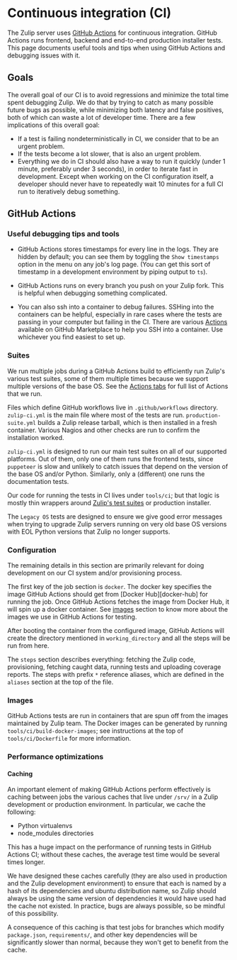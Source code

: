 # Continuous integration (CI)

The Zulip server uses [GitHub Actions](https://docs.github.com/en/actions) for continuous
integration. GitHub Actions runs frontend, backend and end-to-end production
installer tests. This page documents useful tools and tips when using
GitHub Actions and debugging issues with it.

## Goals

The overall goal of our CI is to avoid regressions and minimize the
total time spent debugging Zulip. We do that by trying to catch as
many possible future bugs as possible, while minimizing both latency
and false positives, both of which can waste a lot of developer time.
There are a few implications of this overall goal:

- If a test is failing nondeterministically in CI, we consider that to
  be an urgent problem.
- If the tests become a lot slower, that is also an urgent problem.
- Everything we do in CI should also have a way to run it quickly
  (under 1 minute, preferably under 3 seconds), in order to iterate fast
  in development. Except when working on the CI configuration itself, a
  developer should never have to repeatedly wait 10 minutes for a full CI
  run to iteratively debug something.

## GitHub Actions

### Useful debugging tips and tools

- GitHub Actions stores timestamps for every line in the logs. They
  are hidden by default; you can see them by toggling the
  `Show timestamps` option in the menu on any job's log page. (You can
  get this sort of timestamp in a development environment by piping
  output to `ts`).

- GitHub Actions runs on every branch you push on your Zulip fork.
  This is helpful when debugging something complicated.

- You can also ssh into a container to debug failures. SSHing into
  the containers can be helpful, especially in rare cases where the
  tests are passing in your computer but failing in the CI. There are
  various
  [Actions](https://github.com/marketplace?type=actions&query=debug+ssh)
  available on GitHub Marketplace to help you SSH into a container. Use
  whichever you find easiest to set up.

### Suites

We run multiple jobs during a GitHub Actions build to efficiently run
Zulip's various test suites, some of them multiple times because we
support multiple versions of the base OS. See the [Actions
tabs](https://github.com/zulip/zulip/actions) for full list of Actions
that we run.

Files which define GitHub workflows live in `.github/workflows` directory.
`zulip-ci.yml` is the main file where most of the tests are run.
`production-suite.yml` builds a Zulip release tarball, which is
then installed in a fresh container. Various Nagios and other
checks are run to confirm the installation worked.

`zulip-ci.yml` is designed to run our main test suites on all of our
supported platforms. Out of them, only one of them runs the frontend
tests, since `puppeteer` is slow and unlikely to catch issues that
depend on the version of the base OS and/or Python. Similarly, only a
(different) one runs the documentation tests.

Our code for running the tests in CI lives under `tools/ci`; but that
logic is mostly thin wrappers around [Zulip's test
suites](testing.md) or production installer.

The `Legacy OS` tests are designed to ensure we give good error
messages when trying to upgrade Zulip servers running on very old base
OS versions with EOL Python versions that Zulip no longer supports.

### Configuration

The remaining details in this section are primarily relevant for doing
development on our CI system and/or provisioning process.

The first key of the job section is `docker`. The docker key specifies
the image GitHub Actions should get from [Docker Hub][docker-hub] for running
the job. Once GitHub Actions fetches the image from Docker Hub, it will spin
up a docker container. See [images](#images) section to know more about
the images we use in GitHub Actions for testing.

After booting the container from the configured image, GitHub Actions will
create the directory mentioned in `working_directory` and all the
steps will be run from here.

The `steps` section describes everything: fetching the Zulip
code, provisioning, fetching caught data, running tests and uploading
coverage reports. The steps with prefix `*` reference aliases, which
are defined in the `aliases` section at the top of the file.

### Images

GitHub Actions tests are run in containers that are spun off from the
images maintained by Zulip team. The Docker images can be generated by
running `tools/ci/build-docker-images`; see instructions at the top of
`tools/ci/Dockerfile` for more information.

### Performance optimizations

#### Caching

An important element of making GitHub Actions perform effectively is caching
between jobs the various caches that live under `/srv/` in a Zulip
development or production environment. In particular, we cache the
following:

- Python virtualenvs
- node_modules directories

This has a huge impact on the performance of running tests in GitHub Actions
CI; without these caches, the average test time would be several times
longer.

We have designed these caches carefully (they are also used in
production and the Zulip development environment) to ensure that each
is named by a hash of its dependencies and ubuntu distribution name,
so Zulip should always be using the same version of dependencies it
would have used had the cache not existed. In practice, bugs are
always possible, so be mindful of this possibility.

A consequence of this caching is that test jobs for branches which
modify `package.json`, `requirements/`, and other key dependencies
will be significantly slower than normal, because they won't get to
benefit from the cache.
